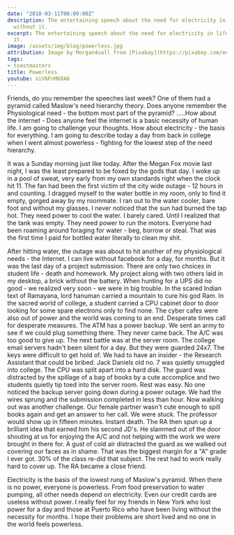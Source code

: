 ```yaml
---
date: "2018-03-11T00:00:00Z"
description: The entertaining speech about the need for electricity in life and life
  without it.
excerpt: The entertaining speech about the need for electricity in life and life without
  it.
image: /assets/img/blog/powerless.jpg
attribution: Image by Morgan4uall from [Pixabay](https://pixabay.com/en/bulb-light-energy-strand-penumbra-2287759/)
tags:
- toastmasters
title: Powerless
youtube: oiV6FnM68A8
---
```


Friends, do you remember the speeches last week? One of them had a pyramid called Maslow's need hierarchy theory. Does anyone remember the Physiological need - the bottom most part of the pyramid? .....How about the internet - Does anyone feel the internet is a basic necessity of human life. I am going to challenge your thoughts. How about electricity - the basis for everything. I am going to describe today a day from back in college when I went almost powerless - fighting for the lowest step of the need hierarchy.

It was a Sunday morning just like today. After the Megan Fox movie last night, I was the least prepared to be foxed by the gods that day. I woke up in a pool of sweat, very early from my own standards right when the clock hit 11. The fan had been the first victim of the city wide outage - 12 hours in and counting. I dragged myself to the water bottle in my room, only to find it empty, gorged away by my roommate. I ran out to the water cooler, bare foot and without my glasses. I never noticed that the sun had burned the tap hot. They need power to cool the water. I barely cared. Until I realized that the tank was empty. They need power to run the motors. Everyone had been roaming around foraging for water - beg, borrow or steal. That was the first time I paid for bottled water literally to clean my shit.

After hitting water, the outage was about to hit another of my physiological needs - the Internet. I can live without facebook for a day, for months. But it was the last day of a project submission. There are only two choices in student life - death and homework. My project along with two others laid in my desktop, a brick without the battery. When hunting for a UPS did no good - we realized very soon - we were in big trouble. In the scared Indian text of Ramayana, lord hanuman carried a mountain to cure his god Ram. In the sacred world of college, a student carried a CPU cabinet door to door looking for some spare electrons only to find none. The cyber cafes were also out of power and the world was coming to an end. Desperate times call for desperate measures. The ATM has a power backup. We sent an army to see if we could plug something there. They never came back. The A/C was too good to give up. The next battle was at the server room. The college email servers hadn't been silent for a day. But they were guarded 24x7. The keys were difficult to get hold of. We had to have an insider - the Research Assistant that could be bribed. Jack Daniels old no. 7 was quietly smuggled into college. The CPU was split apart into a hard disk. The guard was distracted by the spillage of a bag of books by a cute accomplice and two students quietly tip toed into the server room. Rest was easy. No one noticed the backup server going down during a power outage. We had the wires sprung and the submission completed in less than hour. Now walking out was another challenge. Our female partner wasn't cute enough to spill books again and get an answer to her call. We were stuck. The professor would show up in fifteen minutes. Instant death. The RA then spun up a brilliant idea that earned him his second JD's. He slammed out of the door shouting at us for enjoying the A/C and not helping with the work we were brought in there for. A gust of cold air distracted the guard as we walked out covering our faces as in shame. That was the biggest margin for a "A" grade I ever got. 30% of the class re-did that subject. The rest had to work really hard to cover up. The RA became a close friend.

Electricity is the basis of the lowest rung of Maslow's pyramid. When there is no power, everyone is powerless. From food preservation to water pumping, all other needs depend on electricity. Even our credit cards are useless without power. I really feel for my friends in New York who lost power for a day and those at Puerto Rico who have been living without the necessity for months. I hope their problems are short lived and no one in the world feels powerless.
